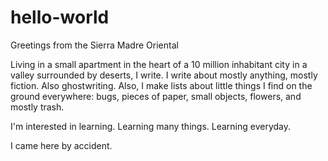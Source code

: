 # hello-world

Greetings from the Sierra Madre Oriental


Living in a small apartment in the heart of a 10 million inhabitant city in a valley surrounded by deserts, I write. I write about mostly anything, mostly fiction. Also ghostwriting. Also, I make lists about little things I find on the ground everywhere: bugs, pieces of paper, small objects, flowers, and mostly trash.

I'm interested in learning. Learning many things. Learning everyday. 

I came here by accident. 

